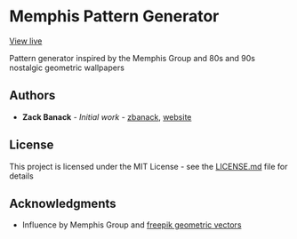 # Memphis Pattern Generator

[View live](https://banack.me/memphis)

Pattern generator inspired by the Memphis Group and 80s and 90s nostalgic geometric wallpapers

## Authors

* **Zack Banack** - *Initial work* - [zbanack](https://github.com/zbanack), [website](https://zackbanack.com)

## License

This project is licensed under the MIT License - see the [LICENSE.md](LICENSE.md) file for details

## Acknowledgments

* Influence by Memphis Group and [freepik geometric vectors](https://www.freepik.com/free-photos-vectors/memphis)